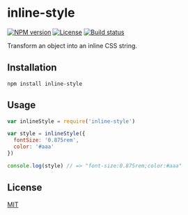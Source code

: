 # inline-style

[![NPM version][npm-img]][npm-url]
[![License][license-img]][license-url]
[![Build status][travis-img]][travis-url]

Transform an object into an inline CSS string.

## Installation

```
npm install inline-style
```

## Usage

``` javascript
var inlineStyle = require('inline-style')

var style = inlineStyle({
  fontSize: '0.875rem',
  color: '#aaa'
})

console.log(style) // => "font-size:0.875rem;color:#aaa"
```

## License

[MIT][license-url]

[npm-img]: https://img.shields.io/npm/v/inline-style.svg?style=flat-square
[npm-url]: https://npmjs.com/package/inline-style
[license-img]: http://img.shields.io/npm/l/inline-style.svg?style=flat-square
[license-url]: LICENSE
[travis-img]: https://img.shields.io/travis/gummesson/inline-style.svg?style=flat-square
[travis-url]: https://travis-ci.org/gummesson/inline-style
